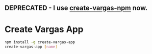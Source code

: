 ## DEPRECATED - I use [create-vargas-npm](https://github.com/dvargas92495/create-vargas-npm) now.

# Create Vargas App

```bash
npm install -g create-vargas-app
create-vargas-app [name]
```
